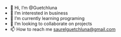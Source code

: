 - 👋 Hi, I’m @Guetchluna
- 👀 I’m interested in business
- 🌱 I’m currently learning programing
- 💞️ I’m looking to collaborate on projects
- 📫 How to reach me saurelguetchluna@gmail.com

<!---
Guetchluna/Guetchluna is a ✨ special ✨ repository because its `README.md` (this file) appears on your GitHub profile.
You can click the Preview link to take a look at your changes.
--->
